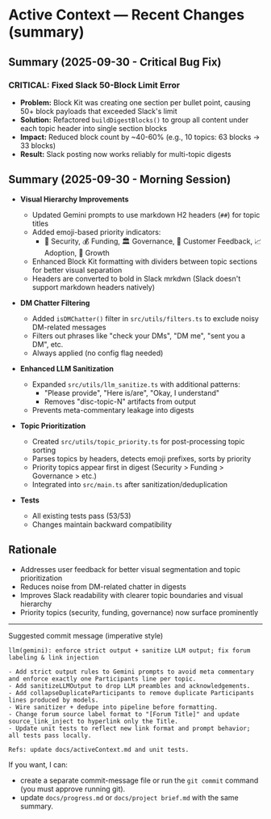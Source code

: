 # Active Context — Recent Changes (summary)

## Summary (2025-09-30 - Critical Bug Fix)

### CRITICAL: Fixed Slack 50-Block Limit Error
- **Problem:** Block Kit was creating one section per bullet point, causing 50+ block payloads that exceeded Slack's limit
- **Solution:** Refactored `buildDigestBlocks()` to group all content under each topic header into single section blocks
- **Impact:** Reduced block count by ~40-60% (e.g., 10 topics: 63 blocks → 33 blocks)
- **Result:** Slack posting now works reliably for multi-topic digests

## Summary (2025-09-30 - Morning Session)
- **Visual Hierarchy Improvements**
  - Updated Gemini prompts to use markdown H2 headers (`##`) for topic titles
  - Added emoji-based priority indicators:
    - 🔴 Security, 💰 Funding, 🏛️ Governance, 💬 Customer Feedback, 📈 Adoption, 🚀 Growth
  - Enhanced Block Kit formatting with dividers between topic sections for better visual separation
  - Headers are converted to bold in Slack mrkdwn (Slack doesn't support markdown headers natively)

- **DM Chatter Filtering**
  - Added `isDMChatter()` filter in `src/utils/filters.ts` to exclude noisy DM-related messages
  - Filters out phrases like "check your DMs", "DM me", "sent you a DM", etc.
  - Always applied (no config flag needed)

- **Enhanced LLM Sanitization**
  - Expanded `src/utils/llm_sanitize.ts` with additional patterns:
    - "Please provide", "Here is/are", "Okay, I understand"
    - Removes "disc-topic-N" artifacts from output
  - Prevents meta-commentary leakage into digests

- **Topic Prioritization**
  - Created `src/utils/topic_priority.ts` for post-processing topic sorting
  - Parses topics by headers, detects emoji prefixes, sorts by priority
  - Priority topics appear first in digest (Security > Funding > Governance > etc.)
  - Integrated into `src/main.ts` after sanitization/deduplication

- **Tests**
  - All existing tests pass (53/53)
  - Changes maintain backward compatibility

## Rationale
- Addresses user feedback for better visual segmentation and topic prioritization
- Reduces noise from DM-related chatter in digests
- Improves Slack readability with clearer topic boundaries and visual hierarchy
- Priority topics (security, funding, governance) now surface prominently

---

Suggested commit message (imperative style)
```
llm(gemini): enforce strict output + sanitize LLM output; fix forum labeling & link injection

- Add strict output rules to Gemini prompts to avoid meta commentary and enforce exactly one Participants line per topic.
- Add sanitizeLLMOutput to drop LLM preambles and acknowledgements.
- Add collapseDuplicateParticipants to remove duplicate Participants lines produced by models.
- Wire sanitizer + dedupe into pipeline before formatting.
- Change forum source label format to "[Forum Title]" and update source_link_inject to hyperlink only the Title.
- Update unit tests to reflect new link format and prompt behavior; all tests pass locally.

Refs: update docs/activeContext.md and unit tests.
```

If you want, I can:
- create a separate commit-message file or run the `git commit` command (you must approve running git).
- update `docs/progress.md` or `docs/project brief.md` with the same summary.
